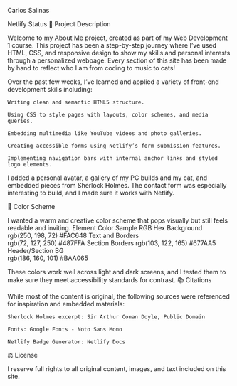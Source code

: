 Carlos Salinas

Netlify Status
📄 Project Description

Welcome to my About Me project, created as part of my Web Development 1 course. This project has been a step-by-step journey where I’ve used HTML, CSS, and responsive design to show my skills and personal interests through a personalized webpage. Every section of this site has been made by hand to reflect who I am from coding to music to cats!

Over the past few weeks, I’ve learned and applied a variety of front-end development skills including:

    Writing clean and semantic HTML5 structure.

    Using CSS to style pages with layouts, color schemes, and media queries.

    Embedding multimedia like YouTube videos and photo galleries.

    Creating accessible forms using Netlify’s form submission features.

    Implementing navigation bars with internal anchor links and styled logo elements.

I added a personal avatar, a gallery of my PC builds and my cat, and embedded pieces from Sherlock Holmes. The contact form was especially interesting to build, and I made sure it works with Netlify.

🎨 Color Scheme

I wanted a warm and creative color scheme that pops visually but still feels readable and inviting.
Element	Color Sample	RGB	Hex
Background	
	rgb(250, 198, 72)	#FAC648
Text and Borders	
	rgb(72, 127, 250)	#487FFA
Section Borders	
	rgb(103, 122, 165)	#677AA5
Header/Section BG	
	rgb(186, 160, 101)	#BAA065

These colors work well across light and dark screens, and I tested them to make sure they meet accessibility standards for contrast.
📚 Citations

While most of the content is original, the following sources were referenced for inspiration and embedded materials:

    Sherlock Holmes excerpt: Sir Arthur Conan Doyle, Public Domain

    Fonts: Google Fonts - Noto Sans Mono

    Netlify Badge Generator: Netlify Docs

⚖️ License

I reserve full rights to all original content, images, and text included on this site.
